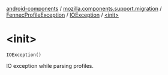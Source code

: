 [android-components](../../../index.md) / [mozilla.components.support.migration](../../index.md) / [FennecProfileException](../index.md) / [IOException](index.md) / [&lt;init&gt;](./-init-.md)

# &lt;init&gt;

`IOException()`

IO exception while parsing profiles.

